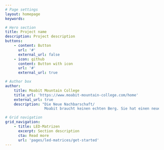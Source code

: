 ```yaml
---
# Page settings
layout: homepage
keywords:

# Hero section
title: Project name
description: Project description
buttons:
    - content: Button
      url: '#'
      external_url: false
    - icon: github
      content: Button with icon
      url: '#'
      external_url: true

# Author box
author:
    title: Moabit Mountain College
    title_url: 'https://www.moabit-mountain-college.com/home'
    external_url: true
    description: "Die Neue Nachbarschaft/
                  Moabit braucht keinen echten Berg. Sie hat einen neuen aus sich selbst heraus geboren und ragt auf diesem weit über Berlin hinaus"

# Grid navigation
grid_navigation:
    - title: LED-Matrizen
      excerpt: Section description
      cta: Read more
      url: 'pages/led-matrices/get-started'
---
```


